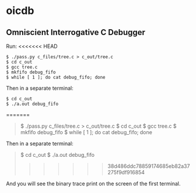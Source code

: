 oicdb
=====

## Omniscient Interrogative C Debugger

Run:
<<<<<<< HEAD

```
$ ./pass.py c_files/tree.c > c_out/tree.c
$ cd c_out
$ gcc tree.c
$ mkfifo debug_fifo
$ while [ 1 ]; do cat debug_fifo; done
```

Then in a separate terminal:

```
$ cd c_out
$ ./a.out debug_fifo
```
=======
>    $ ./pass.py c_files/tree.c > c_out/tree.c
>    $ cd c_out
>    $ gcc tree.c
>    $ mkfifo debug_fifo
>    $ while [ 1 ]; do cat debug_fifo; done

Then in a separate terminal:
>    $ cd c_out
>    $ ./a.out debug_fifo
>>>>>>> 38d486ddc78859174685eb82a37275f9df916854

And you will see the binary trace print on the screen of the first terminal.

